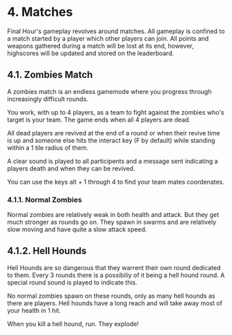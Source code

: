 # 4. Matches
Final Hour's gameplay revolves around matches. All gameplay is confined to a match started by a player which other players can join.
All points and weapons gathered during a match will be lost at its end, however, highscores will be updated and stored on the leaderboard.



## 4.1. Zombies Match
A zombies match is an endless gamemode where you progress through increasingly difficult rounds. 

You work, with up to 4 players, as a team to fight against the zombies who's target is your team. The game ends when all 4 players are dead. 

All dead players are revived at the end of a round or when their revive time is up and someone else hits the interact key (F by default) while standing within a 1 tile radius of them. 

A clear sound is played to all participents and a message sent indicating a players death and when they can be revived. 

You can use the keys alt + 1 through 4 to find your team mates coordenates.


### 4.1.1. Normal Zombies
Normal zombies are relatively weak in both health and attack. But they get much stronger as rounds go on. They spawn in swarms and are relatively slow moving and have quite a slow attack speed.


## 4.1.2. Hell Hounds
Hell Hounds are so dangerous that they warrent their own round dedicated to them. Every 3 rounds there is a possibiliy of it being a hell hound round. A special round sound is played to indicate this. 

No normal zombies spawn on these rounds, only as many hell hounds as there are players. 
Hell hounds have a long reach and will take away most of your health in 1 hit. 

When you kill a hell hound, run. They explode!
